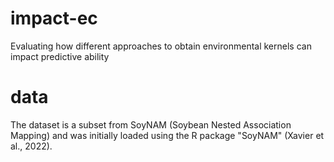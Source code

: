 # impact-ec
Evaluating how different approaches to obtain environmental kernels can impact predictive ability

# data
The dataset is a subset from SoyNAM (Soybean Nested Association Mapping) and was initially loaded using the R package "SoyNAM" (Xavier et al., 2022).
